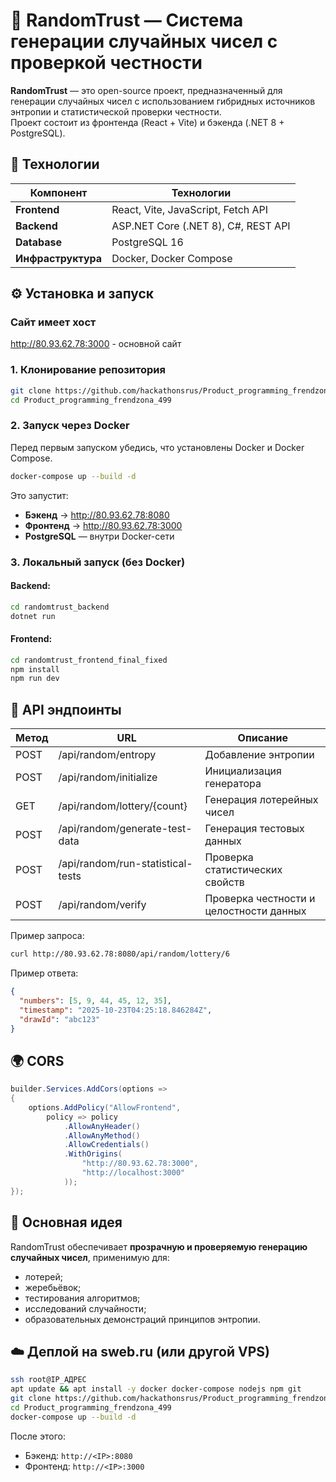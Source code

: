 # 🎰 RandomTrust — Система генерации случайных чисел с проверкой честности

**RandomTrust** — это open-source проект, предназначенный для генерации случайных чисел с использованием гибридных источников энтропии и статистической проверки честности.  
Проект состоит из фронтенда (React + Vite) и бэкенда (.NET 8 + PostgreSQL).

## 🚀 Технологии

| Компонент | Технологии |
|------------|-------------|
| **Frontend** | React, Vite, JavaScript, Fetch API |
| **Backend** | ASP.NET Core (.NET 8), C#, REST API |
| **Database** | PostgreSQL 16 |
| **Инфраструктура** | Docker, Docker Compose |

## ⚙️ Установка и запуск

### Сайт имеет хост
http://80.93.62.78:3000 - основной сайт

### 1. Клонирование репозитория

```bash
git clone https://github.com/hackathonsrus/Product_programming_frendzona_499.git
cd Product_programming_frendzona_499
```

### 2. Запуск через Docker

Перед первым запуском убедись, что установлены Docker и Docker Compose.

```bash
docker-compose up --build -d
```

Это запустит:
- **Бэкенд** → http://80.93.62.78:8080  
- **Фронтенд** → http://80.93.62.78:3000  
- **PostgreSQL** — внутри Docker-сети

### 3. Локальный запуск (без Docker)

#### Backend:
```bash
cd randomtrust_backend
dotnet run
```

#### Frontend:
```bash
cd randomtrust_frontend_final_fixed
npm install
npm run dev
```

## 🔌 API эндпоинты

| Метод | URL | Описание |
|--------|------|-----------|
| POST | /api/random/entropy | Добавление энтропии |
| POST | /api/random/initialize | Инициализация генератора |
| GET | /api/random/lottery/{count} | Генерация лотерейных чисел |
| POST | /api/random/generate-test-data | Генерация тестовых данных |
| POST | /api/random/run-statistical-tests | Проверка статистических свойств |
| POST | /api/random/verify | Проверка честности и целостности данных |

Пример запроса:
```bash
curl http://80.93.62.78:8080/api/random/lottery/6
```

Пример ответа:
```json
{
  "numbers": [5, 9, 44, 45, 12, 35],
  "timestamp": "2025-10-23T04:25:18.846284Z",
  "drawId": "abc123"
}
```

## 🌍 CORS

```csharp
builder.Services.AddCors(options =>
{
    options.AddPolicy("AllowFrontend",
        policy => policy
            .AllowAnyHeader()
            .AllowAnyMethod()
            .AllowCredentials()
            .WithOrigins(
                "http://80.93.62.78:3000",
                "http://localhost:3000"
            ));
});
```

## 🧠 Основная идея

RandomTrust обеспечивает **прозрачную и проверяемую генерацию случайных чисел**, применимую для:
- лотерей;
- жеребьёвок;
- тестирования алгоритмов;
- исследований случайности;
- образовательных демонстраций принципов энтропии.

## ☁️ Деплой на sweb.ru (или другой VPS)

```bash
ssh root@IP_АДРЕС
apt update && apt install -y docker docker-compose nodejs npm git
git clone https://github.com/hackathonsrus/Product_programming_frendzona_499.git
cd Product_programming_frendzona_499
docker-compose up --build -d
```

После этого:
- Бэкенд: `http://<IP>:8080`
- Фронтенд: `http://<IP>:3000`
